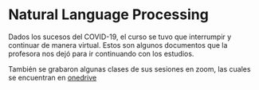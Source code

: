 # Natural Language Processing
Dados los sucesos del COVID-19, el curso se tuvo que interrumpir y continuar de manera virtual. 
Estos son algunos documentos que la profesora nos dejó para ir continuando con los estudios. 

También se grabaron algunas clases de sus sesiones en zoom, las cuales se encuentran en [onedrive](https://correoipn-my.sharepoint.com/:f:/g/personal/egomezr1300_alumno_ipn_mx/EkhK2QpmvnxCjwfJQJsYi3kBb6J499m36z242aeSg7DMRA?e=WTaSAF)


